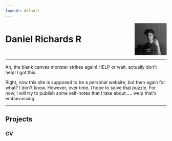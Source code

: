 ```yaml
---
layout: default
---
```


<div style="display: flex; align-items: center; justify-content: space-between;">
    <h1 style="margin: 0;">Daniel Richards R</h1>
    <img src="assets/profile.jpg" alt="Banner" style="width: 100px; height: 100px;">
</div>

---

Ah, the blank canvas monster strikes again! HELP or wait, actually don't help! I got this. 

Right, now this site is supposed to be a personal website, but then again for what? I don't know. However, over time, I hope to solve that puzzle. For now, I will try to publish some self-notes that I take about .... welp that's embarrassing

---

## Projects
### 

### CV

